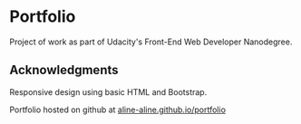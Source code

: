 # Portfolio

Project of work as part of Udacity's Front-End Web Developer Nanodegree.

## Acknowledgments

Responsive design using basic HTML and Bootstrap.

Portfolio hosted on github at [aline-aline.github.io/portfolio](https://aline-aline.github.io/portfolio/)
